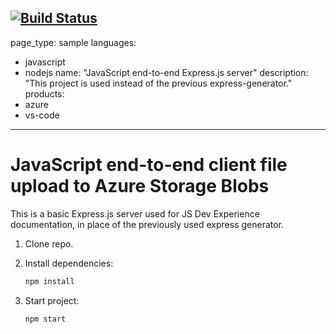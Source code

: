 [![Build Status](https://dev.azure.com/chiemelieobidike/devOps/_apis/build/status/emelieobidike.devOpsW?branchName=main)](https://dev.azure.com/chiemelieobidike/devOps/_build/latest?definitionId=1&branchName=main)
---
page_type: sample
languages:
- javascript
- nodejs
name: "JavaScript end-to-end Express.js server"
description: "This project is used instead of the previous express-generator."
products:
- azure
- vs-code
---

# JavaScript end-to-end client file upload to Azure Storage Blobs

This is a basic Express.js server used for JS Dev Experience documentation, in place of the previously used express generator. 

1. Clone repo.

1. Install dependencies: 

    ```bash
    npm install
    ```

1. Start project: 

    ```bash
    npm start
    ```
